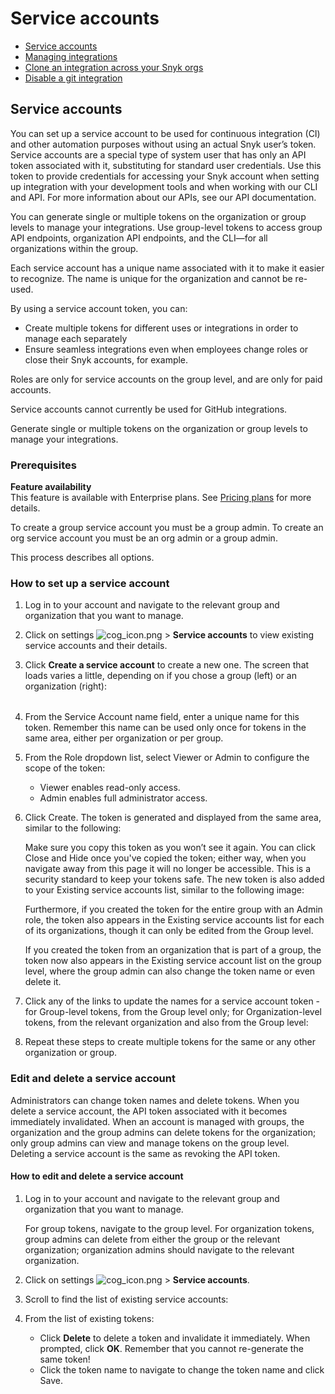 # Service accounts

* [ Service accounts](https://github.com/snyk/user-docs/tree/53fce7f51125484bfae446936b09a98076f1d418/hc/en-us/articles/360004037597-Service-accounts/README.md)
* [ Managing integrations](https://github.com/snyk/user-docs/tree/53fce7f51125484bfae446936b09a98076f1d418/hc/en-us/articles/360004002498-Managing-integrations/README.md)
* [ Clone an integration across your Snyk orgs](https://github.com/snyk/user-docs/tree/53fce7f51125484bfae446936b09a98076f1d418/hc/en-us/articles/360004008298-Clone-an-integration-across-your-Snyk-orgs/README.md)
* [ Disable a git integration](https://github.com/snyk/user-docs/tree/53fce7f51125484bfae446936b09a98076f1d418/hc/en-us/articles/360004008318-Disable-a-git-integration/README.md)

## Service accounts

You can set up a service account to be used for continuous integration \(CI\) and other automation purposes without using an actual Snyk user’s token. Service accounts are a special type of system user that has only an API token associated with it, substituting for standard user credentials. Use this token to provide credentials for accessing your Snyk account when setting up integration with your development tools and when working with our CLI and API. For more information about our APIs, see our API documentation.

You can generate single or multiple tokens on the organization or group levels to manage your integrations. Use group-level tokens to access group API endpoints, organization API endpoints, and the CLI—for all organizations within the group.

Each service account has a unique name associated with it to make it easier to recognize. The name is unique for the organization and cannot be re-used.

By using a service account token, you can:

* Create multiple tokens for different uses or integrations in order to manage each separately
* Ensure seamless integrations even when employees change roles or close their Snyk accounts, for example.

Roles are only for service accounts on the group level, and are only for paid accounts.

Service accounts cannot currently be used for GitHub integrations.

Generate single or multiple tokens on the organization or group levels to manage your integrations.

### Prerequisites

**Feature availability**  
This feature is available with Enterprise plans. See [Pricing plans](https://snyk.io/plans/) for more details.

To create a group service account you must be a group admin. To create an org service account you must be an org admin or a group admin.

This process describes all options.

### How to set up a service account

1. Log in to your account and navigate to the relevant group and organization that you want to manage.
2. Click on settings ![cog\_icon.png](https://support.snyk.io/hc/article_attachments/4402908592145/cog_icon.png) &gt; **Service accounts** to view existing service accounts and their details.
3. Click **Create a service account** to create a new one. The screen that loads varies a little, depending on if you chose a group \(left\) or an organization \(right\):

   |  |  |
   | :--- | :--- |

4. From the Service Account name field, enter a unique name for this token. Remember this name can be used only once for tokens in the same area, either per organization or per group.
5. From the Role dropdown list, select Viewer or Admin to configure the scope of the token:
   * Viewer enables read-only access.
   * Admin enables full administrator access.
6. Click Create. The token is generated and displayed from the same area, similar to the following:

   Make sure you copy this token as you won’t see it again. You can click Close and Hide once you've copied the token; either way, when you navigate away from this page it will no longer be accessible. This is a security standard to keep your tokens safe. The new token is also added to your Existing service accounts list, similar to the following image:

   Furthermore, if you created the token for the entire group with an Admin role, the token also appears in the Existing service accounts list for each of its organizations, though it can only be edited from the Group level.

   If you created the token from an organization that is part of a group, the token now also appears in the Existing service account list on the group level, where the group admin can also change the token name or even delete it.

7. Click any of the links to update the names for a service account token - for Group-level tokens, from the Group level only; for Organization-level tokens, from the relevant organization and also from the Group level:
8. Repeat these steps to create multiple tokens for the same or any other organization or group.

### Edit and delete a service account

Administrators can change token names and delete tokens. When you delete a service account, the API token associated with it becomes immediately invalidated. When an account is managed with groups, the organization and the group admins can delete tokens for the organization; only group admins can view and manage tokens on the group level. Deleting a service account is the same as revoking the API token.

#### How to edit and delete a service account

1. Log in to your account and navigate to the relevant group and organization that you want to manage.

   For group tokens, navigate to the group level. For organization tokens, group admins can delete from either the group or the relevant organization; organization admins should navigate to the relevant organization.

2. Click on settings ![cog\_icon.png](https://support.snyk.io/hc/article_attachments/4402908592145/cog_icon.png) &gt; **Service accounts**.
3. Scroll to find the list of existing service accounts: 
4. From the list of existing tokens:
   * Click **Delete** to delete a token and invalidate it immediately. When prompted, click **OK**. Remember that you cannot re-generate the same token!
   * Click the token name to navigate to change the token name and click Save.

